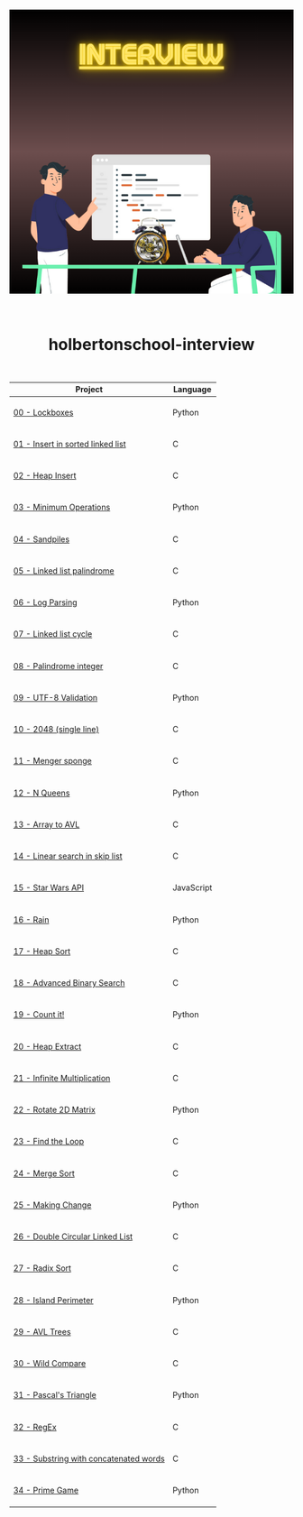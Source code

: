 <div align="center">
<br>

![Interview.png](README-image/interview.png)

</div>

<br>

<h1 align="center">holbertonschool-interview</h1>

<br>

<div align="center">

| Project                                                                                                                          | Language   |
|----------------------------------------------------------------------------------------------------------------------------------|------------|
| <br> [00 - Lockboxes](https://github.com/RazikaBengana/holbertonschool-interview/tree/main/lockboxes) <br> <br>                   | Python     |
| <br> [01 - Insert in sorted linked list](https://github.com/RazikaBengana/holbertonschool-interview/tree/main/insert_in_sorted_linked_list) <br> <br> | C          |
| <br> [02 - Heap Insert](https://github.com/RazikaBengana/holbertonschool-interview/tree/main/heap_insert) <br> <br>               | C          |
| <br> [03 - Minimum Operations](https://github.com/RazikaBengana/holbertonschool-interview/tree/main/minimum_operations) <br> <br> | Python     |
| <br> [04 - Sandpiles](https://github.com/RazikaBengana/holbertonschool-interview/tree/main/sandpiles) <br> <br>                   | C          |
| <br> [05 - Linked list palindrome](https://github.com/RazikaBengana/holbertonschool-interview/tree/main/linked_list_palindrome) <br> <br> | C          |
| <br> [06 - Log Parsing](https://github.com/RazikaBengana/holbertonschool-interview/tree/main/log_parsing) <br> <br>               | Python     |
| <br> [07 - Linked list cycle](https://github.com/RazikaBengana/holbertonschool-interview/tree/main/linked_list_cycle) <br> <br>   | C          |
| <br> [08 - Palindrome integer](https://github.com/RazikaBengana/holbertonschool-interview/tree/main/palindrome_integer) <br> <br> | C          |
| <br> [09 - UTF-8 Validation](https://github.com/RazikaBengana/holbertonschool-interview/tree/main/utf8_validation) <br> <br>      | Python     |
| <br> [10 - 2048 (single line)](https://github.com/RazikaBengana/holbertonschool-interview/tree/main/slide_line) <br> <br>         | C          |
| <br> [11 - Menger sponge](https://github.com/RazikaBengana/holbertonschool-interview/tree/main/menger) <br> <br>                  | C          |
| <br> [12 - N Queens](https://github.com/RazikaBengana/holbertonschool-interview/tree/main/nqueens) <br> <br>                      | Python     |
| <br> [13 - Array to AVL](https://github.com/RazikaBengana/holbertonschool-interview/tree/main/sorted_array_to_avl) <br> <br>      | C          |
| <br> [14 - Linear search in skip list](https://github.com/RazikaBengana/holbertonschool-interview/tree/main/linear_skip) <br> <br> | C          |
| <br> [15 - Star Wars API](https://github.com/RazikaBengana/holbertonschool-interview/tree/main/starwars_api) <br> <br>            | JavaScript |
| <br> [16 - Rain](https://github.com/RazikaBengana/holbertonschool-interview/tree/main/rain) <br> <br>                             | Python     |
| <br> [17 - Heap Sort](https://github.com/RazikaBengana/holbertonschool-interview/tree/main/heap_sort) <br> <br>                   | C          |
| <br> [18 - Advanced Binary Search](https://github.com/RazikaBengana/holbertonschool-interview/tree/main/advanced_binary_search) <br> <br> | C        |
| <br> [19 - Count it!](https://github.com/RazikaBengana/holbertonschool-interview/tree/main/count_it) <br> <br>                    | Python     |
| <br> [20 - Heap Extract](https://github.com/RazikaBengana/holbertonschool-interview/tree/main/heap_extract) <br> <br>             | C          |
| <br> [21 - Infinite Multiplication](https://github.com/RazikaBengana/holbertonschool-interview/tree/main/infinite_multiplication) <br> <br> | C        |
| <br> [22 - Rotate 2D Matrix](https://github.com/RazikaBengana/holbertonschool-interview/tree/main/rotate_2d_matrix) <br> <br>     | Python     |
| <br> [23 - Find the Loop](https://github.com/RazikaBengana/holbertonschool-interview/tree/main/find_the_loop) <br> <br>           | C          |
| <br> [24 - Merge Sort](https://github.com/RazikaBengana/holbertonschool-interview/tree/main/merge_sort) <br> <br>                 | C          |
| <br> [25 - Making Change](https://github.com/RazikaBengana/holbertonschool-interview/tree/main/making_change) <br> <br>           | Python     |
| <br> [26 - Double Circular Linked List](https://github.com/RazikaBengana/holbertonschool-interview/tree/main/double_circular_linked_list) <br> <br> | C      |
| <br> [27 - Radix Sort](https://github.com/RazikaBengana/holbertonschool-interview/tree/main/radix_sort) <br> <br>                 | C          |
| <br> [28 - Island Perimeter](https://github.com/RazikaBengana/holbertonschool-interview/tree/main/island_perimeter) <br> <br>     | Python     |
| <br> [29 - AVL Trees](https://github.com/RazikaBengana/holbertonschool-interview/tree/main/avl_trees) <br> <br>                   | C          |
| <br> [30 - Wild Compare](https://github.com/RazikaBengana/holbertonschool-interview/tree/main/wild_cmp) <br> <br>                 | C          |
| <br> [31 - Pascal's Triangle](https://github.com/RazikaBengana/holbertonschool-interview/tree/main/pascal_triangle) <br> <br>     | Python     |
| <br> [32 - RegEx](https://github.com/RazikaBengana/holbertonschool-interview/tree/main/regex) <br> <br>                           | C          |
| <br> [33 - Substring with concatenated words](https://github.com/RazikaBengana/holbertonschool-interview/tree/main/substring) <br> <br> | C          |
| <br> [34 - Prime Game](https://github.com/RazikaBengana/holbertonschool-interview/tree/main/primegame) <br> <br>                  | Python     |

</div>
